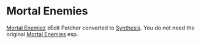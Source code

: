 # Mortal Enemies

[Mortal Enemiez](https://www.nexusmods.com/skyrimspecialedition/mods/37986) zEdit Patcher converted to [Synthesis](https://github.com/noggog/synthesis). You do not need the original [Mortal Enemies](https://www.nexusmods.com/skyrimspecialedition/mods/4881/?) esp.
